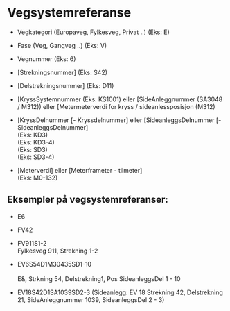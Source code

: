 

# Vegsystemreferanse


- Vegkategori  (Europaveg, Fylkesveg, Privat ..)   (Eks: E)
- Fase          (Veg, Gangveg ..)                  (Eks: V)
- Vegnummer    (Eks:  6)
- [Strekningsnummer]  (Eks:  S42)
- [Delstrekningsnummer] (Eks: D11)
- [KryssSystemnummer  (Eks:   KS1001)   eller
  [SideAnleggnummer (SA3048  /   M312))  eller
  [Metermeterverdi for kryss / sideanlessposisjon  (M312)                                              
- [KryssDelnummer  [-   Kryssdelnummer]  eller
  [SideanleggsDelnummer  [- SideanleggsDelnummer]  
  (Eks:  KD3)  <br>
  (Eks:  KD3-4)  <br>
  (Eks:  SD3)   <br>
  (Eks:  SD3-4)  <br>
             
- [Meterverdi]  eller  [Meterframeter - tilmeter]  <br>
  (Eks: M0-132)
  
  
  
## Eksempler på vegsystemreferanser:

-  E6    
-  FV42

-  FV911S1-2          <br>
   Fylkesveg 911, Strekning 1-2
   
-  EV6S54D1M30435SD1-10        <br>  
   E&, Strkning 54, Delstrekning1,  Pos SideanleggsDel 1 - 10

 
-   EV18S42D1SA1039SD2-3    (Sideanlegg: EV 18 Strekning 42, Delstrekning 21, SideAnleggnummer 1039, SideanleggsDel 2 - 3)
 
  


